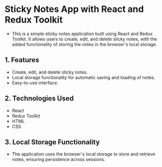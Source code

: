 # Sticky Notes App with React and Redux Toolkit
- This is a simple sticky notes application built using React and Redux Toolkit. It allows users to create, edit, and delete sticky notes, with the added functionality of storing the notes in the browser's local storage.

## 1. Features
- Create, edit, and delete sticky notes.
- Local storage functionality for automatic saving and loading of notes.
- Easy-to-use interface.

## 2. Technologies Used
- React
- Redux Toolkit
- HTML
- CSS

## 3. Local Storage Functionality
- The application uses the browser's local storage to store and retrieve notes, ensuring persistence across sessions.

